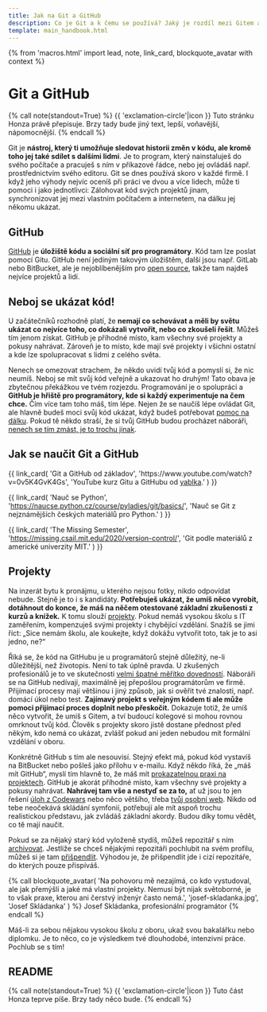 ```yaml
---
title: Jak na Git a GitHub
description: Co je Git a k čemu se používá? Jaký je rozdíl mezi Gitem a GitHubem? Jak začít s Gitem?
template: main_handbook.html
---
```


{% from 'macros.html' import lead, note, link_card, blockquote_avatar with context %}

# Git a GitHub

{% call note(standout=True) %}
  {{ 'exclamation-circle'|icon }} Tuto stránku Honza právě přepisuje. Brzy tady bude jiný text, lepší, voňavější, nápomocnější.
{% endcall %}

<!-- {% call lead() %}
  Bla bla
{% endcall %} -->

Git je **nástroj, který ti umožňuje sledovat historii změn v kódu, ale kromě toho jej také sdílet s dalšími lidmi**. Je to program, který nainstaluješ do svého počítače a pracuješ s ním v příkazové řádce, nebo jej ovládáš např. prostřednictvím svého editoru. Git se dnes používá skoro v každé firmě. I když jeho výhody nejvíc oceníš při práci ve dvou a více lidech, může ti pomoci i jako jednotlivci: Zálohovat kód svých projektů jinam, synchronizovat jej mezi vlastním počítačem a internetem, na dálku jej někomu ukázat.

## GitHub

[GitHub](https://github.com/) je **úložiště kódu a sociální síť pro programátory**. Kód tam lze poslat pomocí Gitu. GitHub není jediným takovým úložištěm, další jsou např. GitLab nebo BitBucket, ale je nejoblíbenějším pro [open source](practice.md#zkus-open-source), takže tam najdeš nejvíce projektů a lidí.

## Neboj se ukázat kód!    <span id="showoff"></span>

U začátečníků rozhodně platí, že **nemají co schovávat a měli by světu ukázat co nejvíce toho, co dokázali vytvořit, nebo co zkoušeli řešit**. Můžeš tím jenom získat. GitHub je příhodné místo, kam všechny své projekty a pokusy nahrávat. Zároveň je to místo, kde mají své projekty i všichni ostatní a kde lze spolupracovat s lidmi z celého světa.

Nenech se omezovat strachem, že někdo uvidí tvůj kód a pomyslí si, že nic neumíš. Neboj se mít svůj kód veřejně a ukazovat ho druhým! Tato obava je zbytečnou překážkou ve tvém rozjezdu. Programování je o spolupráci a **GitHub je hřiště pro programátory, kde si každý experimentuje na čem chce.** Čím více tam toho máš, tím lépe. Nejen že se naučíš lépe ovládat Git, ale hlavně budeš moci svůj kód ukázat, když budeš potřebovat [pomoc na dálku](../learn.md#kde-najdes-pomoc). Pokud tě někdo straší, že si tvůj GitHub budou procházet náboráři, [nenech se tím zmást, je to trochu jinak](cv.md#6-projekty).

## Jak se naučit Git a GitHub    <span id="howto-git-github"></span>

<div class="link-cards">
  {{ link_card(
    'Git a GitHub od základov',
    'https://www.youtube.com/watch?v=0v5K4GvK4Gs',
    'YouTube kurz Gitu a GitHubu od <a href="http://robweb.sk">yablka</a>.'
  ) }}

  {{ link_card(
    'Nauč se Python',
    'https://naucse.python.cz/course/pyladies/git/basics/',
    'Nauč se Git z nejznámějších českých materiálů pro Python.'
  ) }}

  {{ link_card(
    'The Missing Semester',
    'https://missing.csail.mit.edu/2020/version-control/',
    'Git podle materiálů z americké univerzity MIT.'
  ) }}
</div>

## Projekty

Na inzerát bytu k pronájmu, u kterého nejsou fotky, nikdo odpovídat nebude. Stejně je to i s kandidáty. **Potřebuješ ukázat, že umíš něco vyrobit, dotáhnout do konce, že máš na něčem otestované základní zkušenosti z kurzů a knížek.** K tomu slouží [projekty](practice.md#najdi-si-projekt). Pokud nemáš vysokou školu s IT zaměřením, kompenzuješ svými projekty i chybějící vzdělání. Snažíš se jimi říct: „Sice nemám školu, ale koukejte, když dokážu vytvořit toto, tak je to asi jedno, ne?“

Říká se, že kód na GitHubu je u programátorů stejně důležitý, ne-li důležitější, než životopis. Není to tak úplně pravda. U zkušených profesionálů je to ve skutečnosti [velmi špatné měřítko dovedností](https://www.benfrederickson.com/github-wont-help-with-hiring/). Náboráři se na GitHub nedívají, maximálně jej přepošlou programátorům ve firmě. Přijímací procesy mají většinou i jiný způsob, jak si ověřit tvé znalosti, např. domácí úkol nebo test. **Zajímavý projekt s veřejným kódem ti ale může pomoci přijímací proces doplnit nebo přeskočit.** Dokazuje totiž, že umíš něco vytvořit, že umíš s Gitem, a tví budoucí kolegové si mohou rovnou omrknout tvůj kód. Člověk s projekty skoro jistě dostane přednost před někým, kdo nemá co ukázat, zvlášť pokud ani jeden nebudou mít formální vzdělání v oboru.

Konkrétně GitHub s tím ale nesouvisí. Stejný efekt má, pokud kód vystavíš na BitBucket nebo pošleš jako přílohu v e-mailu. Když někdo říká, že „máš mít GitHub“, myslí tím hlavně to, že máš mít [prokazatelnou praxi na projektech](practice.md#najdi-si-projekt). GitHub je akorát příhodné místo, kam všechny své projekty a pokusy nahrávat. **Nahrávej tam vše a nestyď se za to,** ať už jsou to jen řešení [úloh z Codewars](practice.md#procvicuj) nebo něco většího, třeba [tvůj osobní web](../candidate-handbook.md#osobni-web-a-blog). Nikdo od tebe neočekává skládání symfonií, potřebují ale mít aspoň trochu realistickou představu, jak zvládáš základní akordy. Budou díky tomu vědět, co tě mají naučit.

Pokud se za nějaký starý kód vyloženě stydíš, můžeš repozitář s ním [archivovat](https://docs.github.com/en/repositories/archiving-a-github-repository/archiving-repositories). Jestliže se chceš nějakými repozitáři pochlubit na svém profilu, můžeš si je tam [přišpendlit](https://github.blog/2016-06-16-pin-repositories-to-your-github-profile/). Výhodou je, že přišpendlit jde i cizí repozitáře, do kterých pouze přispíváš.

{% call blockquote_avatar(
  'Na pohovoru mě nezajímá, co kdo vystudoval, ale jak přemýšlí a jaké má vlastní projekty. Nemusí být nijak světoborné, je to však praxe, kterou ani čerstvý inženýr často nemá.',
  'josef-skladanka.jpg',
  'Josef Skládanka'
) %}
  Josef Skládanka, profesionální programátor
{% endcall %}

Máš-li za sebou nějakou vysokou školu z oboru, ukaž svou bakalářku nebo diplomku. Je to něco, co je výsledkem tvé dlouhodobé, intenzivní práce. Pochlub se s tím!

## README

{% call note(standout=True) %}
  {{ 'exclamation-circle'|icon }} Tuto část Honza teprve píše. Brzy tady něco bude.
{% endcall %}

<!--
{% call blockquote_avatar(
  'GitHub vyčistit, _polishnout_, upravit. Stejně jako CVčko je to věc, která vás má prodat. Projekty, kterými se chlubit nechceš, radši skryj.',
  'jiri-psotka.jpg',
  'Jiří Psotka'
) %}
  Jiří Psotka, recruiter v [Red Hatu](https://redhat.avature.net/juniorguru?jobId=20261&tags=dei+cz+-+juniorguru) v [prvním dílu podcastu junior.guru](../podcast.md#episode0001)
{% endcall %}

Repozitáře na GitHubu, které nepovažujete za reprezentativní, můžete archivovat. Budou jen pro čtení a žlutý proužek návštěvníkům řekne, že už na nich nepracujete. Projekty, kterými se chlubit chcete, můžete zviditelnit na svém profilu jako „pinned“.

dobrá, upravím to podle toho co jste mi napsal, zdá se to celkem i rozumné, a jsem rád za nějakou zpětnou vazbu od někoho kdo se tomu aktivně věnuje, mohl bych se ještě zeptat jak by měl vypadat ideálně github? většina projektu mam převážně ve azure devops, a jen nějaké vybrané jsem si dal do nového github učtu https://github.com/LukePavelka
jedno zadaní od firmy, které jsem vypracoval, jsem si dal taky na github, kritickou chybu nejspiš vidim v tom že jsem udělal jeden velky commit až pak když jsem to měl skoro hotové

Líbí se mi, že projekty maji README, ze kterého jde pochopit, o co jde. Kód samotný úplně neposoudím, ale jinak mi to přijde v pohodě. Jestli je někde jeden velký commit, s tím nic nenaděláš, pokud by se tě na to ptali u pohovoru, tak řekneš, že si to uvědomuješ a že se holt učíš, tak už víš, že se to má dělat jinak. Ale ani jeden velký commit, pokud je na začátku projektu, není úplně chyba. Typicky „initial commit“ v repozitáři může být dost velký, protože před tím, než byl kód Open Source na GitHubu, mohl vzniknout někde vedle a tímto commitem se vše teprve dostalo do repozitáře.

Vpravo nahoře se dá u jednotlivých projektů kdyžtak dopsat jedna větička o projektu a přidat případně odkaz, pokud projekt třeba jede někde spuštěný a má svou webovku.

Zaujalo mě, že některé projekty mají dva contributors, podle jména si vyvozuji, že máš dva GitHub účty. Je pro to nějaký důvod? Přijde mi škoda dělit svou aktivitu na dva účty, pokud ten jeden nepoužíváš na nějakou podvratnou činnost nebo jej nechceš spojovat s vážnou prací (ale jak vidíš, tím že tam má commity, tak se na něj stejně doklikám). Pokud jeden účet nepoužíváš, repozitáře lze přesunout mezi uživateli. Commity na účty GitHub páruje podle e-mailů, takže stačí starý účet smazat a e-mail, pod kterým jsou commity vytvořeny, si přidat k tomu účtu, který chceš používat (GitHub účet může být spárovaný na více e-mailů).

Jinak tady můžou být tzv. „pinned repositories“, můžeš si vybrat, co tam půjde vidět a v jakém pořadí. Pokud těm repozitářům dáš i ty jednovětné popisky (viz výše), budou se tam zobrazovat, takhle se v tom nedá moc snadno orientovat, co je co. Když si otevřu tvůj profil, uvidím sice repa, ale z těch názvů moudrý nebudu, ta jedna věta popisku by se šikla.

Výhodou těch pinned repositories je, že tam můžeš dát i repa odjinud, pokud jsi někam přispíval, nejen repa z tvého profilu. Já tam mám třeba Dredd, který mi nepatří (je v organizaci apiaryio), ale kde jsem hodně přispíval, takže mi stojí za to jej zmínit: https://github.com/honzajavorek/

Tip navíc, pokud by sis s tím chtěl supr vyhrát, můžeš mít na profilu i text, obrázky, atd., pomocí tzv. „profile README“ https://simonwillison.net/2020/Jul/10/self-updating-profile-readme/ Ale to je jen taková blbinka, rozhodně si nemyslím, že to musí mít každý a je to nějakou podmínkou pro to, aby si někdo sehnal práci, to vůbec 🙂

Já mám celkem asi 50 repo, ale většinu mám jako soukromé, protože to byly různá dílčí cvičení konkrétních dílčích algoritmů bez ladu a skladu a netvořily ucelený projekt nebo jsou nedokončené. Jako veřejné mám tedy dokončené a takové, které mi tvoří ucelený výstup a k těm mám pak třeba i odkaz, kde vidí výsledek. Ale to je jen můj pohled, jak to mám já. 🙂

Taky přihodím můj příspěvek. GitHub je super, ale mnohdy pracujete na confidental projektech, které nemůžete/nesmíte zveřejnit. Je fajn mít nějaké osobní projekty, ale ne každý po 8 hodinch v práci programuje potom i doma. (Y) Samozřejmě, tam je to úplně jiný příběh.
Tohle se ale týká lidí, co hledají první práci. Ti nemají důvod mít nic tajného a naopak sakra hodně potřebují ukázat, že umí aspoň něco udělat. CV je maximálně vizitka pro orientaci.
Testy považuju za nesmyslnej opruz pro všechny strany.
Zadání práce na doma mi dává smysl jen pokud není kód, nad kterým se můžu s kandidátem bavit a když ten kód je, ideálně bez práce dostupný na GitHubu, tak nemá cenu je zadávat.
A na pohovoru se budu (kromě samotné náplně práce) bavit právě o tom kódu… Ne každý si může dovolit mít projekty, ale pořád je to mnohem víc lidí, než si může dovolit studovat VŠ.

Kdo už má confidential projekty nebo jakoukoliv work experience, tak u něj platí jiná pravidla, což píšu i tady https://junior.guru/candidate-handbook/#projects
Pro juniory je podle mě GitHub fajn, protože nemají co skrývat, naučí se s gitem, GitHubem (což je sice proprietární věc, ale funguje na tom OSS a zároveň se z toho pak dá pochopit i GitLab nebo BitBucket atd., cokoliv co firmy používají), jejich projekty jdou vidět a mohou na ně tak dostat jednodušeji feedback třeba od mentora (ne-li přímo Pull Request s opravou, než aby si to posílali po e-mailech) a na pohovoru na to mohou mrknout při náboru a udělat si představu, co ten člověk zvládne vyrobit a co jej potřebují doučit.
Souhlasím, že dělat nějaké projekty navíc po večerech by nemělo být nutnou podmínkou, ale u juniorů to tak bohužel je, a to především u těch, kteří usilují o career switch a musí tím kompenzovat chybějící formální vzdělání nebo prostě jakoukoliv jinou praxi.

Procházet něčí GitHub je brutální opruz. I kdyby tam měl nejhezčí kód na světě, stejně potřebuju slyšet, jak k němu došel, proč něco udělal tak nebo tak. Kódy mě nezajímaj. Chci s tim člověkem mluvit. Daniel Srb, jestli myslíš začátečníky s nulovou praxí, tak s těmi jsem se nesetkal. Se začátečníky třeba s roční praxí ano. Ale asi úplně nevidim rozdíl mezi tim, proč by mě mělo bavit koukat na kód traineeho a nemělo na kód seniora. U obou mě zajímá, co maj v hlavě, ne na GitHubu. Protože tím rychle a dostatečně přesně zjistím, kdo z těch lidí je úplně (důraz na to úplně) mimo úroveň, kterou zrovna hledám a nebudu plýtvat jejich i mým časem na pohovoru nebo zadáváním a vyhodnocováním úkolů. U někoho s více lety praxe to už smysl nemá, navíc většina jejich práce nebude veřejně dostupná.
Když jsme u toho, tak sice říkáme GitHub a veřejně, ale ve skutečnosti prostě chci vidět kód a pokud je vystavený takhle, tak je to prostě pohodlné, nic víc.

Jestli mohu z druhé strany, tak naučit se sám s Githubem je pro mě dost složité. Snažím se ho používat. Nedokážu si ale pořádně ujasnit, jak ho správně používat a k čemu by to mělo vést (asi tím, že to, co občas napíšu, jsou maličkaté věci). A bez zpětné vazby vlastně ani nedokážu posoudit, jestli jdu správným směrem.

Mrkni na https://www.makeareadme.com/ jsou tam dobré tipy na to, jak a co napsat.
Taky využij funkce GitHubu a doplň popisy těch projektů. Radši dobrou češtinou než špatnou angličtinou.
Nicméně v kódu je asi lepší angličtina pro názvy proměnných i když upřímně je to to poslední, co bych při zkoumání toho, jak někdo přemýšlí řešil. To už by mě víc zajímalo, jestli ty názvy opravdu popisují to, co obsahují nebo co funkce dělají…

A taky jde srovnat ty repa ručně, umístit si na tu svoji homepage ta nejzajímavější tam, kde většina z nás začíná číst, tedy vlevo nahoru, teď máš nejnovější repo vpravo dole a první je přes rok netknutý kód.

Taky mrkni na .gitignore a přidej si tam složku .idea.

Mnohdy ani github nestačí, ale chápu že tohle je extrém poslat na nějakou nabídku CV bez kousku svého kodu. Tomáš Balbinder GitHub s nečím, co nejsou základní cvičení.

Lidi neví jak používat GitHub - sekce?

https://git-scm.com/book/cs/v2

https://twitter.com/simonw/status/1281435464474324993
Made myself a self-updating GitHub personal README! It uses a GitHub Action to update itself with my latest GitHub releases, blog entries and TILs https://github.com/simonw
https://simonwillison.net/2020/Apr/20/self-rewriting-readme/
https://simonwillison.net/2020/Jul/10/self-updating-profile-readme/

https://www.honeybadger.io/blog/git-tricks/

Já osobně jej používal hlavně jako přenos rozpracovaného projektu mezi prací, kde jsem na něm sem tam dělal a domovem. Až docela nedávno jsem se dozvěděl o merge requestech, a jak by se vlastně mělo pushovat. Mít nějaký "návod" jak s ním pracovat (všeobecně s GITem) byl bylo super. Když vemu přímo GITHub, líbí se mi jeho desktopová aplikace, je dost user friendly a pěkně se s ní pracuje...

Používám GitHub na dvě věci:
1. mám v něm dvě větve, kde na jedné mám stabilní verzi a na druhé můžu vyzkoušet cokoliv
2. přenos rozpracovaných projektů

Na základní věci mi přijde docela jednoduchý. Nepamatuju si všechny příkazy, tak občas musím něco vygooglit (řešila jsem třeba několikrát případ, že jsem přidala gitignore a nefungoval), ale na stack overflow je najít úplně všechno, co se týká základní práce s GITem.

Pokud připravuješ manuál, doporučuju vytvořit nějaký workflow, např. rozdíl mezi slovy add a commit není úplně intuitivní pro začátečníka.

Git je těžkej, ale někde určitě dobrej návod existuje.
Pro lidi v CoreSkillu používám tyhle (odkazy na úvodní info, ale samozřejmě jsou tam i ty další věci)
https://guides.github.com/introduction/git-handbook/
https://www.atlassian.com/git/tutorials/what-is-version-control
https://www.codecademy.com/courses/learn-git/lessons/git-workflow/
+ článek o konfliktech https://github.blog/2018-08-22-merge-conflicts-in-the-classroom/
dál spíš kdo narazí nebo má zájem, určitě není základ (většina)
+ tenhle o aliasech https://githowto.com/aliases
+ https://ohshitgit.com/
+ https://github.blog/2015-06-08-how-to-undo-almost-anything-with-git/
s tím, že tohle je seznam toho, co je potřeba a jak to navazuje (1 must have, 5 nice to have a zbytek mezi tím)
https://coreskill.github.io/csss/git.html
+ věci z githubu/labu
https://coreskill.github.io/csss/github-and-gitlab.html

Co vidím hned na první pohled je, že lidem automaticky splývá Git a GitHub (což se není co divit). A GitHub se hodně vyvíjí ohledně toho, co tam jde všechno vyrobit. Třeba nedávno tam jde udělat i vlastní homepage, která se může i sama aktualizovat: https://simonwillison.net/2020/Jul/10/self-updating-profile-readme/

To už jsou velké haluze, ale jde mi o to, že GitHub už je tak složitý, že kdo zná i půlku jeho fičur, je vlastně power user.

Bylo by fajn v tom CV k MealPalu dát nějaký testovací login. Ne každému se bude chtít registrovat, aby viděl funkcionalitu uvnitř a venku jí tolik k vidění není a to je velká škoda!

Vše, co jsem nenapsal mi přijde fakt fajn 👍 , máš u všeho na GH popisky, readme (u jednoho ne, ale to je nějakej cvičnej Czechitas projektík, možná bych ho schoval), url atd. Máš i pořádnej velkej projekt a tak dále. Držím palce.

Firmy používají na uložení Git repozitářů všechno možné, GitLab, BitBucket, možná by se dalo zmínit aspoň povrchně nějak i to. Samozřejmě na GitHubu je zase veškerý Open Source, tak se hodí to umět.

GitHub mám, ale projektov nemám veľa, sú skôr menšie a momentálne pracujem na jednom rozsiahlom, na ktorom to celé sebaprezentovanie tak nejak staviam. Tiež som si vzala k srdcu rady ohľadom GitHubu a pomaly dokončujem popisy a Readme ku všetkým projektom, takže keď to budem mať hotové, tak to určite zazdieľam do
cv-github-linkedin a poprosím o spätnú väzbu, na to sa už dosť teším 🙂

Na GitHubu hlavně příspívám do open source projektů a chci ho začít víc využívat jako "showcase". Základní workflow mi dnes nedělá potíže. Občas po jednoduchost používám editor přímo v GitHubu, který udělá celou tu práci na pozadí místo mě.
Ze začátků si vybavuji hlavně konfigurační problémy (někdy těžko odlišit, co je Git a co GitHub):
- nastavení SSH klíčů, abych nemusela pokaždé zadávat login a heslo (magic!),
- čachry s remotes, abych posílala změny na správná místa (origin, můj fork, všechny ty branche - jak se v tom orientovat?),
- pokusy o "hezkou historii", čili jak v tom repozitáři neprasit každou chvíli merge commity - to bych se teď ráda naučila, když už umím základy,
- nespočetkrát: ups, commit se omylem poslal do čela branche master, jak se teď toho zbavit, abych připravila změny k poslání na GH.
Jedna kolaborativní, která nesouvisí tolik s GH, jako s nastavením open source projektů: otevřeš PR se změnami, někdo se na něho podívá a schválí (review). A co teď? Máš si to začlenit (zmáčknout button Merge), pokud máš na to právo na projektu, nebo počkat na další schválení? Kolik těch schválení má proběhnout, než to bude OK? Nebo bys to prostě nikdy neměl sám začleňovat, i když se někdo vyjádřil souhlasně ke změnám?
Dále jsem se zatím nenaučila pořádně vyhledávat v GitHubu. Například, chci najít různé projekty, které obsahují "django_secret_key" v souboru settings.py.
Boty, Actions, webovky ani nezmiňují, k GH ekosystému jsem se zatím pořádně nedostala.

Ještě závěrem, zajímalo by mě, zda je možné někomu vysvětlit GitHub, aniž by se musel instalovat Git a dělat kolečko změn, tak aby Git nebyl brzda pro maličké změny, typicky třeba úpravy kurzů na Pyladies.cz.
PS. Pardon my esej 😄

K některým věcem by se dal napsat nebo natočit návod, některé jsou zapeklité už jen proto, že názory lidí se na věc liší, a každý ti řekne něco jiného (hezká historie). Podobně je to u té kolaborace. Může být nějaký standard, ale v důsledku to má každý projekt trochu jinak. Každopádně všechno super témata.

Jo no, ale je to fakt hodně častý a viděl jsem, že se to plete i zkušenějším programátorům. Musím říct, že GitHub dělá dobrou práci, docílili fakt toho, že pro spoustu lidí je prostě mezi nimi a Gitem rovnítko :)) Což jako není z určitého úhlu pohledu tak mimo, protože oni se už roky silně zapojují do vývoje Gitu, hostují ten projekt, jeho web, myslím že jsou v tom nějak zapečení i finančně, organizačně, atd. Ale je jasný, že je dobrý to rozlišovat.

    Dále jsem se zatím nenaučila pořádně vyhledávat v GitHubu. Například, chci najít různé projekty, které obsahují "django_secret_key" v souboru settings.py.

Oceňuji takové vyhledávání 😄 Ale já jsem se na GitHubu taky zatím vyhledávat nenaučil. Vzhledem k tomu, že vznikají různý "3rd party" vyhledávače, tak skoro začínám mít pocit, že to není mnou 🙂

Možná by mohlo pomoci třeba grep.app, koukej: https://grep.app/search?q=django_secret_key&filter[path.pattern][0]=settings.py

Jinak pokud bys chtěl ještě víc zdůraznit, že https://github.com/spaze/libini-djgpp je jen pro archivní účely, můžeš teď na GH repo přímo označit jako archivované, což dá návštěvníkům na první pohled jasnou message. Je to repo > settings > dole dole dole danger zone > Archive this repository

Díky toolingu ty začátky nemusej bejt tak hrozný. Když má Github tužtičku a webovej editor + CI systém, tak pro jednoduché změny člověk nemusí mít rozjeté lokální prostředí (a jak trefně pronesl @Honza Javorek jednou na Pyvu - díky "verified commit" člověk pozná, kdo používá tužtičku, protože prakticky nikdo neumí/nechce/nepotřebuje nastavit podepisování commitů 😁 ).

Ta věta zněla vlastně jako něco víc, než to ve skutečnosti je 😄 Upravuji projekty české Pythonní komunity, a to i tak většinou jde o obsah; postupně ale, jak ty projekty pročítám (web PyLadies, zpětnovazebník), cítím se jistější i co se týče kódu. Těm malým změnám vděčím pochopení kolaborativního workflow GH. Asi to bude trochu tak, že bariera nové ("mám beginner programovací skill") + nové (GitHub) je na začátku až moc. Přispění něčím, co umím líp (text, obsah, ...) v novém prostředí (GH) nepůsobí až tak děsivě. To mi nepřijde jako málo 🙂 Super. Takže tomu rozumím správně, že pro tebe cestou k OSS byla komunita kolem PyLadies, kde jsi v podstatě zjistila na co mrknout, kde můžeš přispět a případně i dostala radu jak a co udělat?

https://simonwillison.net/2020/Jul/10/self-updating-profile-readme/
https://dariagrudzien.com/posts/the-one-about-your-github-account/

Přednáška o GitHub Profilu

- [ ] Co je GitHub - dává se tam kód, lidi spolupracují na komunitních projektech https://github.com/
- [ ] Naučit se Git a GitHub?
    - [ ] yablko https://www.youtube.com/watch?v=0v5K4GvK4Gs
    - [ ] MIT The Missing Semester https://missing.csail.mit.edu/2020/version-control/
    - [ ] Nauč se Python https://naucse.python.cz/course/pyladies/sessions/foss/
- [ ] GitHub profil https://github.com/honzajavorek
    - [ ] není to CV, není to LinkedIn https://www.linkedin.com/in/honzajavorek/
    - [ ] je to jen a pouze místo, kam si odkládám projekty, experimenty
        - [ ] https://github.com/honzajavorek?tab=repositories&q=&type=source&language=
        - [ ] mám tam web https://github.com/honzajavorek/honzajavorek.cz
        - [ ] záznam přednášky https://github.com/honzajavorek/become-mentor
        - [ ] bakalářka https://github.com/honzajavorek/trekmap
        - [ ] svatební web https://github.com/honzajavorek/toztedasvatba.cz
        - [ ] pokusy na Advent of Code https://github.com/honzajavorek/aoc
        - [ ] forky různých repozitářů, do kterých jsem přispěl, klidně i jedno písmenko
    - [ ] nikdo mi nemá co mluvit do toho, co tam mám
    - [ ] pokud není důvod něco mít private, dávám to public
    - [ ] neměl bych tam dávat citlivé údaje (hesla, tokeny...)
- [ ] čtverečky
    - [ ] někdo to bere jako soutěž, ale není to soutěž, víc zelených čtverečků není víc adidas
    - [ ] přispívání do OSS nic nevypovídá o vašich skutečných zkušenostech ani hodnotě na trhu
    - [ ] dělat na OSS ve volném čase není ničí povinnost, work-life balance
    - [ ] je to hezký bonus a příležitost pro někoho, kdo začíná a zatím nemá pracovní zkušenost
- [ ] recruiteři se na profil nedívají (pro ně je CV, LinkedIn), ale technicky založení lidé ano
    - [ ] není od věci si nahrát nějaký obrázek, nemusí být fotka
    - [ ] téma k hovoru na pohovoru, možnost ukázat konkrétní vlastní projekt
    - [ ] možnost ukázat kód mentorovi, získat zpětnou vazbu, dostat pomoc přes Pull Request
    - [ ] udělají si lepší představu o tom, co už umíš, co se musíš doučit
- [ ] triky
    - [ ] pokud chci něco vypíchnout, pinned (může být pak i z jiných orgs)
    - [ ] pokud chci něco upozadit, archived
    - [ ] pokud si chci pohrát, mohu mít osobní README
        - [ ] https://docs.github.com/en/github/setting-up-and-managing-your-github-profile/managing-your-profile-readme
        - [ ] https://simonwillison.net/2020/Jul/10/self-updating-profile-readme/
        - [ ] https://github.com/simonw/

neni to linkedin
kosticky neresit
svoboda konani
pokud neco neni aktualni, lze archivovat
pokud chci neco vypichnout, existuje pin
nahrat obrazek / fotku
takové to README osobní
yablko návod na github a git, naučse návod na git

https://docs.github.com/en/github/setting-up-and-managing-your-github-profile/managing-your-profile-readme
https://www.gitkraken.com/learn/git/tutorials
-->
